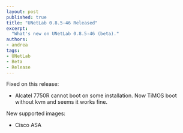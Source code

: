 ```yaml
---
layout: post
published: true
title: "UNetLab 0.8.5-46 Released"
excerpt:
  "What's new on UNetLab 0.8.5-46 (beta)."
authors:
- andrea
tags:
- UNetLab
- Beta
- Release
---
```

Fixed on this release:

* Alcatel 7750R cannot boot on some installation. Now TiMOS boot without kvm and seems it works fine.

New supported images:

* Cisco ASA
